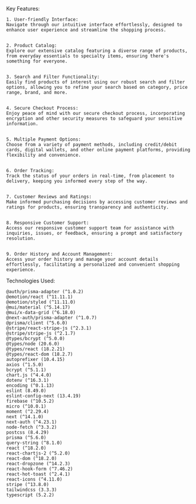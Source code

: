Key Features:


    1. User-friendly Interface:
    Navigate through our intuitive interface effortlessly, designed to enhance user experience and streamline the shopping process.


    2. Product Catalog:
    Explore our extensive catalog featuring a diverse range of products, from everyday essentials to specialty items, ensuring there's something for everyone.


    3. Search and Filter Functionality:
    Easily find products of interest using our robust search and filter options, allowing you to refine your search based on category, price range, brand, and more.


    4. Secure Checkout Process:
    Enjoy peace of mind with our secure checkout process, incorporating encryption and other security measures to safeguard your sensitive information.


    5. Multiple Payment Options:
    Choose from a variety of payment methods, including credit/debit cards, digital wallets, and other online payment platforms, providing flexibility and convenience.


    6. Order Tracking:
    Track the status of your orders in real-time, from placement to delivery, keeping you informed every step of the way.


    7. Customer Reviews and Ratings:
    Make informed purchasing decisions by accessing customer reviews and ratings for products, ensuring transparency and authenticity.


    8. Responsive Customer Support:
    Access our responsive customer support team for assistance with inquiries, issues, or feedback, ensuring a prompt and satisfactory resolution.


    9. Order History and Account Management:
    Access your order history and manage your account details effortlessly, facilitating a personalized and convenient shopping experience.

Technologies Used:

    @auth/prisma-adapter (^1.0.2)
    @emotion/react (^11.11.1)
    @emotion/styled (^11.11.0)
    @mui/material (^5.14.17)
    @mui/x-data-grid (^6.18.0)
    @next-auth/prisma-adapter (^1.0.7)
    @prisma/client (^5.6.0)
    @stripe/react-stripe-js (^2.3.1)
    @stripe/stripe-js (^2.1.7)
    @types/bcrypt (^5.0.0)
    @types/node (20.6.0)
    @types/react (18.2.21)
    @types/react-dom (18.2.7)
    autoprefixer (10.4.15)
    axios (^1.5.0)
    bcrypt (^5.1.1)
    chart.js (^4.4.0)
    dotenv (^16.3.1)
    encoding (^0.1.13)
    eslint (8.49.0)
    eslint-config-next (13.4.19)
    firebase (^10.5.2)
    micro (^10.0.1)
    moment (^2.29.4)
    next (^14.1.0)
    next-auth (^4.23.1)
    node-fetch (^3.3.2)
    postcss (8.4.29)
    prisma (^5.6.0)
    query-string (^8.1.0)
    react (^18.2.0)
    react-chartjs-2 (^5.2.0)
    react-dom (^18.2.0)
    react-dropzone (^14.2.3)
    react-hook-form (^7.46.2)
    react-hot-toast (^2.4.1)
    react-icons (^4.11.0)
    stripe (^13.8.0)
    tailwindcss (3.3.3)
    typescript (5.2.2)



